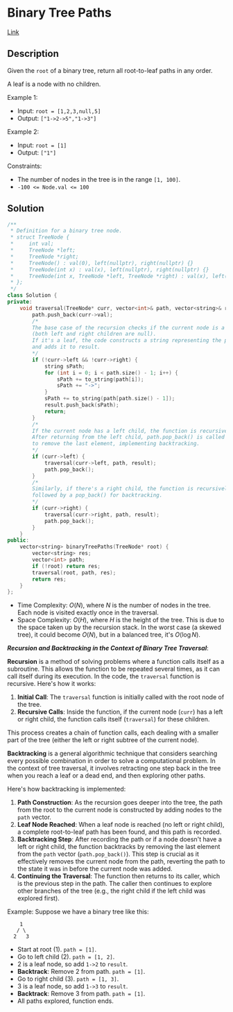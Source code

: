 # Binary Tree Paths

[Link](https://leetcode.com/problems/binary-tree-paths/description/)

## Description

Given the `root` of a binary tree, return all root-to-leaf paths in any order.

A leaf is a node with no children.

Example 1:

- Input: `root = [1,2,3,null,5]`
- Output: `["1->2->5","1->3"]`

Example 2:

- Input: `root = [1]`
- Output: `["1"]`

Constraints:

- The number of nodes in the tree is in the range `[1, 100]`.
- `-100 <= Node.val <= 100`

## Solution

```C++
/**
 * Definition for a binary tree node.
 * struct TreeNode {
 *     int val;
 *     TreeNode *left;
 *     TreeNode *right;
 *     TreeNode() : val(0), left(nullptr), right(nullptr) {}
 *     TreeNode(int x) : val(x), left(nullptr), right(nullptr) {}
 *     TreeNode(int x, TreeNode *left, TreeNode *right) : val(x), left(left), right(right) {}
 * };
 */
class Solution {
private:
    void traversal(TreeNode* curr, vector<int>& path, vector<string>& result) {
        path.push_back(curr->val);
        /*
        The base case of the recursion checks if the current node is a leaf node 
        (both left and right children are null).
        If it's a leaf, the code constructs a string representing the path from the root to this leaf 
        and adds it to result.
        */
        if (!curr->left && !curr->right) {
            string sPath;
            for (int i = 0; i < path.size() - 1; i++) {
                sPath += to_string(path[i]);
                sPath += "->";
            }
            sPath += to_string(path[path.size() - 1]);
            result.push_back(sPath);
            return;
        }
        /*
        If the current node has a left child, the function is recursively called for the left child. 
        After returning from the left child, path.pop_back() is called 
        to remove the last element, implementing backtracking.
        */
        if (curr->left) {
            traversal(curr->left, path, result);
            path.pop_back();
        }
        /*
        Similarly, if there's a right child, the function is recursively called for it, 
        followed by a pop_back() for backtracking.
        */
        if (curr->right) {
            traversal(curr->right, path, result);
            path.pop_back();
        }
    }
public:
    vector<string> binaryTreePaths(TreeNode* root) {
        vector<string> res;
        vector<int> path;
        if (!root) return res;
        traversal(root, path, res);
        return res;
    }
};
```

- Time Complexity: $O(N)$, where $N$ is the number of nodes in the tree. Each node is visited exactly once in the traversal.
- Space Complexity: $O(H)$, where $H$ is the height of the tree. This is due to the space taken up by the recursion stack. In the worst case (a skewed tree), it could become $O(N)$, but in a balanced tree, it's $O(\log N)$.

***Recursion and Backtracking in the Context of Binary Tree Traversal***:

**Recursion** is a method of solving problems where a function calls itself as a subroutine. This allows the function to be repeated several times, as it can call itself during its execution. In the code, the `traversal` function is recursive. Here's how it works:

1. **Initial Call**: The `traversal` function is initially called with the root node of the tree.
2. **Recursive Calls**: Inside the function, if the current node (`curr`) has a left or right child, the function calls itself (`traversal`) for these children.

This process creates a chain of function calls, each dealing with a smaller part of the tree (either the left or right subtree of the current node).

**Backtracking** is a general algorithmic technique that considers searching every possible combination in order to solve a computational problem. In the context of tree traversal, it involves retracting one step back in the tree when you reach a leaf or a dead end, and then exploring other paths.

Here's how backtracking is implemented:

1. **Path Construction**: As the recursion goes deeper into the tree, the path from the root to the current node is constructed by adding nodes to the `path` vector.
2. **Leaf Node Reached**: When a leaf node is reached (no left or right child), a complete root-to-leaf path has been found, and this path is recorded.
3. **Backtracking Step**: After recording the path or if a node doesn't have a left or right child, the function backtracks by removing the last element from the `path` vector (`path.pop_back()`). This step is crucial as it effectively removes the current node from the path, reverting the path to the state it was in before the current node was added.
4. **Continuing the Traversal**: The function then returns to its caller, which is the previous step in the path. The caller then continues to explore other branches of the tree (e.g., the right child if the left child was explored first).

Example: Suppose we have a binary tree like this:

```
    1
   / \
  2   3
```

- Start at root (1). `path = [1]`.
- Go to left child (2). `path = [1, 2]`.
- 2 is a leaf node, so add `1->2` to `result`.
- **Backtrack**: Remove 2 from path. `path = [1]`.
- Go to right child (3). `path = [1, 3]`.
- 3 is a leaf node, so add `1->3` to `result`.
- **Backtrack**: Remove 3 from path. `path = [1]`.
- All paths explored, function ends.

